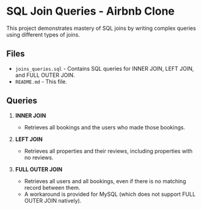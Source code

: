 # SQL Join Queries - Airbnb Clone

This project demonstrates mastery of SQL joins by writing complex queries using different types of joins.

## Files

- `joins_queries.sql` - Contains SQL queries for INNER JOIN, LEFT JOIN, and FULL OUTER JOIN.
- `README.md` - This file.

## Queries

1. **INNER JOIN**
   - Retrieves all bookings and the users who made those bookings.

2. **LEFT JOIN**
   - Retrieves all properties and their reviews, including properties with no reviews.

3. **FULL OUTER JOIN**
   - Retrieves all users and all bookings, even if there is no matching record between them.
   - A workaround is provided for MySQL (which does not support FULL OUTER JOIN natively).

